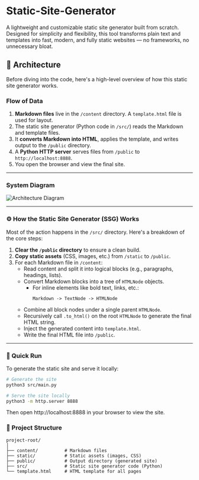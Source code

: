 # Static-Site-Generator

A lightweight and customizable static site generator built from scratch. Designed for simplicity and flexibility, this tool transforms plain text and templates into fast, modern, and fully static websites — no frameworks, no unnecessary bloat.

## 📐 Architecture

Before diving into the code, here's a high-level overview of how this static site generator works.

### Flow of Data

1. **Markdown files** live in the `/content` directory. A `template.html` file is used for layout.
2. The static site generator (Python code in `/src/`) reads the Markdown and template files.
3. It **converts Markdown into HTML**, applies the template, and writes output to the `/public` directory.
4. A **Python HTTP server** serves files from `/public` to `http://localhost:8888`.
5. You open the browser and view the final site.

---

### System Diagram

![Architecture Diagram](./image.png) <!-- Adjust the path if necessary -->

---

### ⚙️ How the Static Site Generator (SSG) Works

Most of the action happens in the `/src/` directory. Here's a breakdown of the core steps:

1. **Clear the `/public` directory** to ensure a clean build.
2. **Copy static assets** (CSS, images, etc.) from `/static` to `/public`.
3. For each Markdown file in `/content`:
   - Read content and split it into logical blocks (e.g., paragraphs, headings, lists).
   - Convert Markdown blocks into a tree of `HTMLNode` objects.
     - For inline elements like bold text, links, etc.:
       ```
       Markdown -> TextNode -> HTMLNode
       ```
   - Combine all block nodes under a single parent `HTMLNode`.
   - Recursively call `.to_html()` on the root `HTMLNode` to generate the final HTML string.
   - Inject the generated content into `template.html`.
   - Write the final HTML file into `/public`.

---

### 🚀 Quick Run

To generate the static site and serve it locally:

```bash
# Generate the site
python3 src/main.py

# Serve the site locally
python3 -m http.server 8888
```

Then open http://localhost:8888 in your browser to view the site.

### 📂 Project Structure

```
project-root/
│
├── content/          # Markdown files
├── static/           # Static assets (images, CSS)
├── public/           # Output directory (generated site)
├── src/              # Static site generator code (Python)
└── template.html     # HTML template for all pages
```